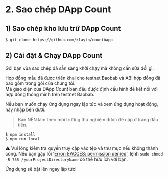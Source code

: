 # 2. Sao chép DApp Count <a id="2-clone-count-dapp"></a>

## 1\) Sao chép kho lưu trữ DApp Count <a id="1-clone-count-dapp-repository"></a>

```text
$ git clone https://github.com/klaytn/countbapp
```

## 2\) Cài đặt & Chạy DApp Count <a id="2-install-run-count-dapp"></a>

Gói bạn vừa sao chép đã sẵn sàng khởi chạy mà không cần sửa đổi gì.

Hợp đồng mẫu đã được triển khai cho testnet Baobab và ABI hợp đồng đã bao gồm trong gói của chúng tôi.  
Mã giao diện của DApp Count ban đầu được định cấu hình để kết nối với hợp đồng thông minh trên testnet Baobab.

Nếu bạn muốn chạy ứng dụng ngay lập tức và xem ứng dụng hoạt động, hãy nhập bên dưới.

> Bạn NÊN làm theo môi trường thử nghiệm được đề cập ở trang đầu tiên.

```text
$ npm install
$ npm run local
```

&#9888; Vui lòng kiểm tra quyền truy cập vào tệp và thư mục nếu không thành công. Nếu bạn gặp lỗi '[Error: EACCES: permission denied](https://stackoverflow.com/questions/38323880/error-eacces-permission-denied)', lệnh `sudo chmod -R 755 /yourProjectDirectoryName` có thể hữu ích với bạn.

Ứng dụng sẽ bật lên ngay lập tức!

